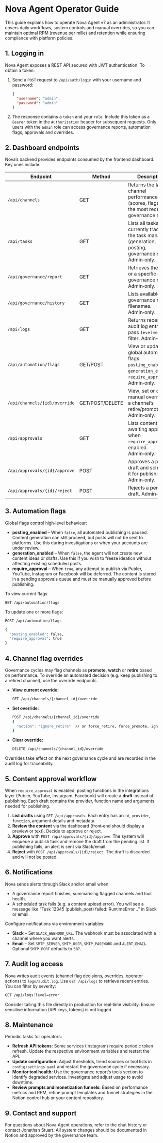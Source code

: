 # Nova Agent Operator Guide

This guide explains how to operate Nova Agent v7 as an administrator. It covers daily workflows, system controls and manual overrides, so you can maintain optimal RPM (revenue per mille) and retention while ensuring compliance with platform policies.

## 1. Logging in

Nova Agent exposes a REST API secured with JWT authentication. To obtain a token:

1. Send a `POST` request to `/api/auth/login` with your username and password:

   ```json
   {
     "username": "admin",
     "password": "admin"
   }
   ```

2. The response contains a `token` and your `role`. Include this token as a `Bearer` token in the `Authorization` header for subsequent requests. Only users with the `admin` role can access governance reports, automation flags, approvals and overrides.

## 2. Dashboard endpoints

Nova’s backend provides endpoints consumed by the frontend dashboard. Key ones include:

| Endpoint | Method | Description |
| --- | --- | --- |
| `/api/channels` | GET | Returns the latest channel performance data (scores, flags) from the most recent governance report. |
| `/api/tasks` | GET | Lists all tasks currently tracked by the task manager (generation, posting, governance runs). Admin‑only. |
| `/api/governance/report` | GET | Retrieves the latest or a specific dated governance report. Admin‑only. |
| `/api/governance/history` | GET | Lists available governance report filenames. Admin‑only. |
| `/api/logs` | GET | Returns recent audit log entries; pass `level=error` to filter. Admin‑only. |
| `/api/automation/flags` | GET/POST | View or update global automation flags: `posting_enabled`, `generation_enabled`, `require_approval`. Admin‑only. |
| `/api/channels/{id}/override` | GET/POST/DELETE | View, set or clear a manual override for a channel’s retire/promote flag. Admin‑only. |
| `/api/approvals` | GET | Lists content awaiting approval when `require_approval` is enabled. Admin‑only. |
| `/api/approvals/{id}/approve` | POST | Approves a pending draft and schedules it for publishing. Admin‑only. |
| `/api/approvals/{id}/reject` | POST | Rejects a pending draft. Admin‑only. |

## 3. Automation flags

Global flags control high‑level behaviour:

* **posting_enabled** – When `false`, all automated publishing is paused. Content generation can still proceed, but posts will not be sent to platforms. Use this during investigations or when your accounts are under review.
* **generation_enabled** – When `false`, the agent will not create new content ideas or drafts. Use this if you wish to freeze ideation without affecting existing scheduled posts.
* **require_approval** – When `true`, any attempt to publish via Publer, YouTube, Instagram or Facebook will be deferred. The content is stored in a pending approvals queue and must be manually approved before publishing.

To view current flags:

```bash
GET /api/automation/flags
```

To update one or more flags:

```bash
POST /api/automation/flags

{
  "posting_enabled": false,
  "require_approval": true
}
```

## 4. Channel flag overrides

Governance cycles may flag channels as **promote**, **watch** or **retire** based on performance. To override an automated decision (e.g. keep publishing to a retired channel), use the override endpoints.

* **View current override:**
  ```bash
  GET /api/channels/{channel_id}/override
  ```
* **Set override:**
  ```bash
  POST /api/channels/{channel_id}/override
  {
    "action": "ignore_retire"  // or force_retire, force_promote, ignore_promote
  }
  ```
* **Clear override:**
  ```bash
  DELETE /api/channels/{channel_id}/override
  ```

Overrides take effect on the next governance cycle and are recorded in the audit log for traceability.

## 5. Content approval workflow

When `require_approval` is enabled, posting functions in the integrations layer (Publer, YouTube, Instagram, Facebook) will create a **draft** instead of publishing. Each draft contains the provider, function name and arguments needed for publishing.

1. **List drafts** using `GET /api/approvals`. Each entry has an `id`, `provider`, `function`, argument details and metadata.
2. **Review the content** via the dashboard (front‑end should display a preview or text). Decide to approve or reject.
3. **Approve** with `POST /api/approvals/{id}/approve`. The system will enqueue a publish task and remove the draft from the pending list. If publishing fails, an alert is sent via Slack/email.
4. **Reject** with `POST /api/approvals/{id}/reject`. The draft is discarded and will not be posted.

## 6. Notifications

Nova sends alerts through Slack and/or email when:

* A governance report finishes, summarising flagged channels and tool health.
* A scheduled task fails (e.g. a content upload error). You will see a message like “Task 12345 (publish_post) failed: RuntimeError…” in Slack or email.

Configure notifications via environment variables:

* **Slack** – Set `SLACK_WEBHOOK_URL`. The webhook must be associated with a channel where you want alerts.
* **Email** – Set `SMTP_SERVER`, `SMTP_USER`, `SMTP_PASSWORD` and `ALERT_EMAIL`. Optional `SMTP_PORT` defaults to `587`.

## 7. Audit log access

Nova writes audit events (channel flag decisions, overrides, operator actions) to `logs/audit.log`. Use `GET /api/logs` to retrieve recent entries. You can filter by severity:

```bash
GET /api/logs?level=error
```

Consider tailing this file directly in production for real‑time visibility. Ensure sensitive information (API keys, tokens) is not logged.

## 8. Maintenance

Periodic tasks for operators:

* **Refresh API tokens:** Some services (Instagram) require periodic token refresh. Update the respective environment variables and restart the API.
* **Update configuration:** Adjust thresholds, trend sources or tool lists in `config/settings.yaml` and restart the governance cycle if necessary.
* **Monitor tool health:** Use the governance report’s tools section to identify degraded services. Investigate and adjust usage to avoid downtime.
* **Review prompts and monetization funnels:** Based on performance metrics and RPM, refine prompt templates and funnel strategies in the Notion control hub or your content repository.

## 9. Contact and support

For questions about Nova Agent operations, refer to the chat history or contact Jonathan Stuart. All system changes should be documented in Notion and approved by the governance team.